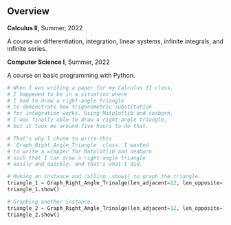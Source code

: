 ## Overview

**Calculus II**, Summer, 2022

A course on differentiation, integration,
linear systems, infinite integrals, and
infinite series.



**Computer Science I**, Summer, 2022

A course on basic programming with Python.

```Python
# When I was writing a paper for my Calculus II class, 
# I happened to be in a situation where 
# I had to draw a right-angle triangle 
# to demonstrate how trigonometric substitution 
# for integration works. Using Matplotlib and seaborn, 
# I was finally able to draw a right-angle triangle, 
# but it took me around five hours to do that.

# That's why I chose to write this 
# `Graph_Right_Angle_Triangle` class. I wanted 
# to write a wrapper for Matplotlib and seaborn 
# such that I can draw a right-angle triangle 
# easily and quickly, and that's what I did.

# Making an instance and calling .show() to graph the triangle.
triangle_1 = Graph_Right_Angle_Trinalge(len_adjacent=12, len_opposite=12)
triangle_1.show()

# Graphing another instance.
triangle_2 = Graph_Right_Angle_Trinalge(len_adjacent=12, len_opposite=7)
triangle_2.show()
```





<!---
## **Computer Science II**, Summer, 2022

Description

# Moving all files ending with .ipynb
mv *.ipynb ./summer2022/

# Moving all files starting with `number_`
mv *\n_* ./summer2022/

soobinrho/soobinrho is a ✨ special ✨ repository because its `README.md` (this file) appears on your GitHub profile.
You can click the Preview link to take a look at your changes.

- 👋 Hi, I’m @soobinrho
- 👀 I’m interested in ...
- 🌱 I’m currently learning ...
- 💞️ I’m looking to collaborate on ...
- 📫 How to reach me ...
--->

